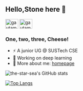 ## Hello,Stone here 👋 

<a href="https://twitter.com/hahastone2" target="blank"><img align="center" src="https://raw.githubusercontent.com/rahuldkjain/github-profile-readme-generator/master/src/images/icons/Social/twitter.svg" alt="gautamkrishnar" height="30" width="40" /></a>
<a href="https://linkedin.com/in/tong-zhang-0a5b33216" target="blank"><img align="center" src="https://raw.githubusercontent.com/rahuldkjain/github-profile-readme-generator/master/src/images/icons/Social/linked-in-alt.svg" alt="gautamkrishnar" height="30" width="40" /></a>
### One, two, three, Cheese!

- ⚡ A junior UG @ SUSTech CSE
- 🌱 Working on deep learning
- 💬 More about me: [homepage](https://the-star-sea.github.io/)


![the-star-sea's GitHub stats](https://github-readme-stats.vercel.app/api?username=the-star-sea&count_private=true&show_icons=true&theme=algolia)

[![Top Langs](https://github-readme-stats.vercel.app/api/top-langs/?username=the-star-sea&layout=compact&theme=algolia&hide=VHDL,Coq)](https://github.com/anuraghazra/github-readme-stats)

